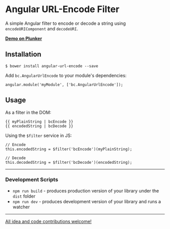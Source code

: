# Angular URL-Encode Filter

A simple Angular filter to encode or decode a string using `encodeURIComponent` and `decodeURI`.

[**Demo on Plunker**](http://plnkr.co/edit/oPJZWt?p=preview)


## Installation

`$ bower install angular-url-encode --save`

Add `bc.AngularUrlEncode` to your module's dependencies:

```
angular.module('myModule', ['bc.AngularUrlEncode']);
```


## Usage

As a filter in the DOM:

```
{{ myPlainString | bcEncode }}
{{ encodedString | bcDecode }}
```

Using the `$filter` service in JS:

```
// Encode
this.encodedString = $filter('bcEncode')(myPlainString);

// Decode
this.decodedString = $filter('bcDecode')(encodedString);
```


- - -


### Development Scripts

* `npm run build` - produces production version of your library under the `dist` folder
* `npm run dev` - produces development version of your library and runs a watcher


- - -


[All idea and code contributions
welcome!](https://github.com/benjamincharity/angular-url-encode/issues)

